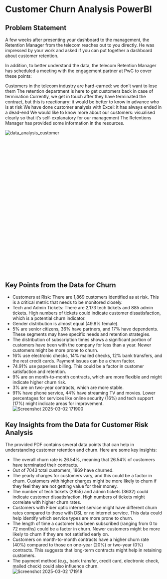 # Customer Churn Analysis PowerBI

## Problem Statement
A few weeks after presenting your dashboard to the management, the Retention Manager from the telecom reaches out to you directly. He was impressed by your work and asked if you can put together a dashboard about customer retention.

In addition, to better understand the data, the telecom Retention Manager has scheduled a meeting with the engagement partner at PwC to cover these points:

Customers in the telecom industry are hard-earned: we don’t want to lose them
The retention department is here to get customers back in case of termination 
Currently, we get in touch after they have terminated the contract, but this is reactionary: it would be better to know in advance who is at risk 
We  have done customer analysis with Excel: it has always ended in a dead-end
We would like to know more about our customers: visualised clearly so that it’s self-explanatory for our management
The Retentions Manager has provided some information in the resources.

![data_analysis_customer](https://github.com/user-attachments/assets/6134dbeb-6041-4276-8f22-d450dc3f7955)<?xml version="1.0" encoding="utf-8" standalone="yes"?>
<!DOCTYPE svg PUBLIC "-//W3C//DTD SVG 1.1//EN" "http://www.w3.org/Graphics/SVG/1.1/DTD/svg11.dtd">
<svg width="677" height="566" viewBox="0 0 677 566" style="fill:none;stroke:none;fill-rule:evenodd;clip-rule:evenodd;stroke-linecap:round;stroke-linejoin:round;stroke-miterlimit:1.5;" version="1.1" xmlns="http://www.w3.org/2000/svg" xmlns:xlink="http://www.w3.org/1999/xlink"><style class="text-font-style fontImports" data-font-family="Roboto">@import url('https://fonts.googleapis.com/css2?family=Roboto:wght@400;700&amp;display=block');</style><rect id="" x="0" y="0" width="676.238" height="565.818" style="fill: #2c2c2c;"></rect><g id="items" style="isolation: isolate"><g id="blend" style="mix-blend-mode: normal"><g id="g-root-tf_1ltnymyr9bbwt-fill" data-item-order="-380148" transform="translate(-9, -9)"><g id="tf_1ltnymyr9bbwt-fill" stroke="none" fill="#2c2c2c"><g><path d="M 9.999141 10L 684.239141 10L 684.239141 573.82L 9.999141 573.82Z"></path></g></g></g><g id="g-root-0a.cu_sy_zk2joar902dp-fill" data-item-order="-91004" transform="translate(110, 435)"><g id="0a.cu_sy_zk2joar902dp-fill" stroke="none" fill="#f0d80d"><g><path d="M 64 31.7778C 64 46.8122 51.9117 59 37 59C 22.0883 59 9.999999 46.8122 10 31.7778C 10.000001 22.8728 14.2409 14.9666 20.7974 10L 53.2026 10.000003C 59.7592 14.9666 64 22.8729 64 31.7778Z"></path></g></g></g><g id="g-root-0b.cu_sy_hssj6ir904qu-fill" data-item-order="-91000" transform="translate(41, 111)"><g id="0b.cu_sy_hssj6ir904qu-fill" stroke="none" fill="#ababab"><g><path d="M 130 94C 130 77.4315 143.4315 64 160 64C 176.5685 64 190 77.4315 190 94C 190 103.8136 185.2879 112.5266 178.0029 118L 141.9971 118C 134.7121 112.5266 130 103.8136 130 94ZM 130 34C 130 47.2548 119.2548 58 106 58C 92.7452 58 82 47.2548 82 34C 82 20.7452 92.7452 10 106 10C 119.2548 10 130 20.7452 130 34ZM 82 88C 82 68.1177 65.8823 52 46 52C 26.1177 52 10 68.1177 10 88C 10 100.5218 16.3931 111.5505 26.0932 118L 65.9068 118C 75.6069 111.5505 82 100.5218 82 88Z"></path></g></g></g><g id="g-root-3.cu_sy_4hyhwar9035z-fill" data-item-order="-90996" transform="translate(85.33203125, 363)"><g id="3.cu_sy_4hyhwar9035z-fill" stroke="none" fill="#a6da37"><g><path d="M 82.6074 82C 85.9211 82 88.6074 79.3137 88.6074 76L 88.6074 55L 113.055 10L 10 10L 34.4478 55L 34.4478 76C 34.4478 79.3137 37.1341 82 40.4478 82L 82.6074 82Z"></path></g></g></g><g id="g-root-2.cu_sy_1lsf0gqr90268-fill" data-item-order="-90992" transform="translate(46.21484375, 291)"><g id="2.cu_sy_1lsf0gqr90268-fill" stroke="none" fill="#43dd93"><g><path d="M 49.1165 82L 152.172 82L 191.288 10L 10 10L 49.1165 82Z"></path></g></g></g><g id="g-root-1.cu_sy_zlbhuir904jt-fill" data-item-order="-90988" transform="translate(15, 219)"><g id="1.cu_sy_zlbhuir904jt-fill" stroke="none" fill="#1ac3fb"><g><path d="M 254 16C 254 12.6863 251.314 10 248 10L 16 10C 12.6863 10 10 12.6863 10 16L 10 31.0055C 10 34.3192 12.6863 37.0055 16 37.0055L 16.7699 37.0055L 41.2148 82L 222.503 82L 246.948 37.0055L 248 37.0055C 251.314 37.0055 254 34.3192 254 31.0055L 254 16Z"></path></g></g></g><g id="g-root-tx_customer_mahgkar902yy-fill" data-item-order="0" transform="translate(131, 39)"><g id="tx_customer_mahgkar902yy-fill" stroke="none" fill="#f4f4f4"><g><text style="font: bold 20px Roboto, sans-serif; white-space: pre;" font-weight="bold" font-size="20px" font-family="Roboto, sans-serif"><tspan x="15.23" y="34" dominant-baseline="ideographic">Customer Retention Process Enhancement</tspan></text></g></g></g><g id="g-root-time_1umt2jer94buy-fill" data-item-order="0" transform="translate(125, 123)"></g><g id="g-root-time_qqxfrur95ptv-fill" data-item-order="0" transform="translate(59, 171)"></g><g id="g-root-time_1upayvur902rv-fill" data-item-order="0" transform="translate(176, 180)"></g><g id="g-root-warn_1hegxlmr99w5g-fill" data-item-order="0" transform="translate(293, 183)"></g><g id="g-root-tx_identify_mccvtmr975e5-fill" data-item-order="0" transform="translate(353, 195)"><g id="tx_identify_mccvtmr975e5-fill" stroke="none" fill="#e5f8ff"><g><text style="font: bold 20px Roboto, sans-serif; white-space: pre;" font-weight="bold" font-size="20px" font-family="Roboto, sans-serif"><tspan x="12" y="34" dominant-baseline="ideographic">Identify At-Risk Customers</tspan></text></g></g></g><g id="g-root-tx_detectin_1luafq2r974lg-fill" data-item-order="0" transform="translate(353.23828125, 230.82025146484375)"><g id="tx_detectin_1luafq2r974lg-fill" stroke="none" fill="#e5f8ff"><g><text style="font: 15px Roboto, sans-serif; white-space: pre;" font-size="15px" font-family="Roboto, sans-serif"><tspan x="12" y="30.6" dominant-baseline="ideographic">Detecting customers who may terminate</tspan></text></g></g></g><g id="g-root-grap_mahgkar98kjn-fill" data-item-order="0" transform="translate(293, 303)"></g><g id="g-root-tx_visualiz_zp2cd6r975zb-fill" data-item-order="0" transform="translate(353, 315)"><g id="tx_visualiz_zp2cd6r975zb-fill" stroke="none" fill="#dffff0"><g><text style="font: bold 20px Roboto, sans-serif; white-space: pre;" font-weight="bold" font-size="20px" font-family="Roboto, sans-serif"><tspan x="12" y="34" dominant-baseline="ideographic">Visualize Data Clearly</tspan></text></g></g></g><g id="g-root-tx_creating_1ur6e56r97572-fill" data-item-order="0" transform="translate(353.23828125, 350.818359375)"><g id="tx_creating_1ur6e56r97572-fill" stroke="none" fill="#dffff0"><g><text style="font: 15px Roboto, sans-serif; white-space: pre;" font-size="15px" font-family="Roboto, sans-serif"><tspan x="12" y="30.6" dominant-baseline="ideographic">Creating intuitive visual representations</tspan></text></g></g></g><g id="g-root-mail_1ut1teir9747e-fill" data-item-order="0" transform="translate(293, 423)"></g><g id="g-root-2_8x5ixmr92x3d-fill" data-item-order="0" transform="translate(124, 443)"></g><g id="g-root-tx_proactiv_92rspmr975zd-fill" data-item-order="0" transform="translate(353, 435)"><g id="tx_proactiv_92rspmr975zd-fill" stroke="none" fill="#f2ffd7"><g><text style="font: bold 20px Roboto, sans-serif; white-space: pre;" font-weight="bold" font-size="20px" font-family="Roboto, sans-serif"><tspan x="12" y="34" dominant-baseline="ideographic">Proactive Engagement</tspan></text></g></g></g><g id="g-root-tx_reaching_me8b2yr974eg-fill" data-item-order="0" transform="translate(353.23828125, 470.818359375)"><g id="tx_reaching_me8b2yr974eg-fill" stroke="none" fill="#f2ffd7"><g><text style="font: 15px Roboto, sans-serif; white-space: pre;" font-size="15px" font-family="Roboto, sans-serif"><tspan x="12" y="27.6" dominant-baseline="ideographic">Reaching out to at-risk customers before </tspan><tspan x="12" y="45.6" dominant-baseline="ideographic">termination</tspan></text></g></g></g><g id="g-root-tf_1ltnymyr9bbwt-stroke" data-item-order="-380148" transform="translate(-9, -9)"></g><g id="g-root-0a.cu_sy_zk2joar902dp-stroke" data-item-order="-91004" transform="translate(110, 435)"><g id="0a.cu_sy_zk2joar902dp-stroke" fill="none" stroke-linecap="round" stroke-linejoin="round" stroke-miterlimit="4" stroke="#2c2c2c" stroke-width="2"><g><path d="M 64 31.7778C 64 46.8122 51.9117 59 37 59C 22.0883 59 10 46.8122 10 31.7778C 10.000001 22.8728 14.2409 14.9666 20.7974 10L 53.2026 10C 59.7592 14.9666 64 22.8729 64 31.7778Z"></path></g></g></g><g id="g-root-0b.cu_sy_hssj6ir904qu-stroke" data-item-order="-91000" transform="translate(41, 111)"><g id="0b.cu_sy_hssj6ir904qu-stroke" fill="none" stroke-linecap="round" stroke-linejoin="round" stroke-miterlimit="4" stroke="#2c2c2c" stroke-width="2"><g><path d="M 130 94C 130 77.4315 143.4315 64 160 64C 176.5685 64 190 77.4315 190 94C 190 103.8136 185.2879 112.5266 178.0029 118L 141.9971 118C 134.7121 112.5266 130 103.8136 130 94ZM 130 34C 130 47.2548 119.2548 58 106 58C 92.7452 58 82 47.2548 82 34C 82 20.7452 92.7452 10 106 10C 119.2548 10 130 20.7452 130 34ZM 82 88C 82 68.1177 65.8823 52 46 52C 26.1177 52 10 68.1177 10 88C 10 100.5218 16.3931 111.5505 26.0932 118L 65.9068 118C 75.6069 111.5505 82 100.5218 82 88Z"></path></g></g></g><g id="g-root-3.cu_sy_4hyhwar9035z-stroke" data-item-order="-90996" transform="translate(85.33203125, 363)"><g id="3.cu_sy_4hyhwar9035z-stroke" fill="none" stroke-linecap="round" stroke-linejoin="round" stroke-miterlimit="4" stroke="#2c2c2c" stroke-width="2"><g><path d="M 82.6074 82C 85.9211 82 88.6074 79.3137 88.6074 76L 88.6074 55L 113.0552 10L 10 10L 34.4478 55L 34.4478 76C 34.4478 79.3137 37.1341 82 40.4478 82L 82.6074 82Z"></path></g></g></g><g id="g-root-2.cu_sy_1lsf0gqr90268-stroke" data-item-order="-90992" transform="translate(46.21484375, 291)"><g id="2.cu_sy_1lsf0gqr90268-stroke" fill="none" stroke-linecap="round" stroke-linejoin="round" stroke-miterlimit="4" stroke="#2c2c2c" stroke-width="2"><g><path d="M 49.1165 82L 152.1718 82L 191.2883 10L 10 10L 49.1165 82Z"></path></g></g></g><g id="g-root-1.cu_sy_zlbhuir904jt-stroke" data-item-order="-90988" transform="translate(15, 219)"><g id="1.cu_sy_zlbhuir904jt-stroke" fill="none" stroke-linecap="round" stroke-linejoin="round" stroke-miterlimit="4" stroke="#2c2c2c" stroke-width="2"><g><path d="M 254 16C 254 12.6863 251.3137 10 248 10L 16 10C 12.6863 10 10 12.6863 10 16L 10 31.0055C 10 34.3192 12.6863 37.0055 16 37.0055L 16.7699 37.0055L 41.2148 82L 222.5031 82L 246.948 37.0055L 248 37.0055C 251.3137 37.0055 254 34.3192 254 31.0055L 254 16Z"></path></g></g></g><g id="g-root-tx_customer_mahgkar902yy-stroke" data-item-order="0" transform="translate(131, 39)"></g><g id="g-root-time_1umt2jer94buy-stroke" data-item-order="0" transform="translate(125, 123)"><g id="time_1umt2jer94buy-stroke" fill="none" stroke-linecap="round" stroke-linejoin="round" stroke-miterlimit="4" stroke="#2c2c2c" stroke-width="2"><g><path d="M 22.25 10.75C 22.25 13.55 26.25 15.85001 31.85 15.85001L 33.25 15.85001M 33.25 18.8501C 23.35 18.8501 15.75 15.4501 15.75 11.3501M 25.1501 21.55C 15.95005 22.35 11.05005 25.3501 11.05005 28.8501M 21.05 26.55C 17.75 27.85 15.75 29.75 15.75 31.75M 32.25 21.75L 33.25 21.75M 10.75 14.25C 10.75 17.75 15.75 20.75 25.15 21.55M 28.75 33.25C 31.2353 33.25 33.25 31.2353 33.25 28.75C 33.25 26.2647 31.2353 24.25 28.75 24.25C 26.2647 24.25 24.25 26.2647 24.25 28.75C 24.25 31.2353 26.2647 33.25 28.75 33.25ZM 28.75 24.25L 28.75 28.75L 33.2266 28.293"></path></g></g></g><g id="g-root-time_qqxfrur95ptv-stroke" data-item-order="0" transform="translate(59, 171)"><g id="time_qqxfrur95ptv-stroke" fill="none" stroke-linecap="round" stroke-linejoin="round" stroke-miterlimit="4" stroke="#2c2c2c" stroke-width="2"><g><path d="M 28.375 11.125C 28.375 15.325 34.375 18.775015 42.775002 18.775015L 44.875 18.775015M 44.875 23.27515C 30.025002 23.27515 18.625 18.17515 18.625 12.02515M 32.725151 27.325001C 18.925076 28.525002 11.575075 33.02515 11.575075 38.27515M 26.575001 34.824997C 21.625 36.775002 18.625 39.625 18.625 42.625M 43.375 27.625L 44.875 27.625M 11.125 16.375C 11.125 21.625 18.625 26.125 32.724998 27.325001M 38.125 44.875C 41.852951 44.875 44.875 41.852951 44.875 38.125C 44.875 34.397049 41.852951 31.375 38.125 31.375C 34.397049 31.375 31.375 34.397049 31.375 38.125C 31.375 41.852951 34.397049 44.875 38.125 44.875ZM 38.125 31.375L 38.125 38.125L 44.839901 37.439499"></path></g></g></g><g id="g-root-time_1upayvur902rv-stroke" data-item-order="0" transform="translate(176, 180)"><g id="time_1upayvur902rv-stroke" fill="none" stroke-linecap="round" stroke-linejoin="round" stroke-miterlimit="4" stroke="#2c2c2c" stroke-width="2"><g><path d="M 25.3125 10.9375C 25.3125 14.4375 30.3125 17.312511 37.3125 17.312511L 39.0625 17.312511M 39.0625 21.062624C 26.6875 21.062624 17.1875 16.812626 17.1875 11.687625M 28.937624 24.4375C 17.437563 25.4375 11.312563 29.187624 11.312563 33.562626M 23.8125 30.6875C 19.6875 32.3125 17.1875 34.6875 17.1875 37.1875M 37.8125 24.6875L 39.0625 24.6875M 10.9375 15.3125C 10.9375 19.6875 17.1875 23.4375 28.9375 24.4375M 33.4375 39.0625C 36.544125 39.0625 39.0625 36.544125 39.0625 33.4375C 39.0625 30.330875 36.544125 27.8125 33.4375 27.8125C 30.330875 27.8125 27.8125 30.330875 27.8125 33.4375C 27.8125 36.544125 30.330875 39.0625 33.4375 39.0625ZM 33.4375 27.8125L 33.4375 33.4375L 39.033249 32.866249"></path></g></g></g><g id="g-root-warn_1hegxlmr99w5g-stroke" data-item-order="0" transform="translate(293, 183)"><g id="warn_1hegxlmr99w5g-stroke" fill="none" stroke-linecap="round" stroke-linejoin="round" stroke-miterlimit="4" stroke="#1ac3fb" stroke-width="2"><g><path d="M 31 45.000198L 11 45.000198C 10.999952 42.127201 11.88381 39.323799 13.53164 36.9702C 15.179461 34.616798 17.51144 32.827202 20.211159 31.844601C 22.91086 30.861799 25.847561 30.7334 28.6227 31.476801C 31.3978 32.2202 33.877197 33.799599 35.723999 36.000198M 45 47L 45 41M 46.675999 35.000198C 46.513802 34.696602 46.2724 34.4426 45.9772 34.265602C 45.681999 34.0886 45.3442 33.995201 45 33.995201C 44.6558 33.995201 44.318001 34.0886 44.0228 34.265602C 43.727798 34.4426 43.486198 34.696602 43.324001 35.000198L 33.211998 54.270199C 33.062599 54.554001 32.989799 54.871799 33.000603 55.192402C 33.0116 55.512798 33.105801 55.825001 33.274002 56.098202C 33.444401 56.372601 33.682198 56.598999 33.9646 56.755798C 34.247002 56.912601 34.565002 56.994598 34.888 56.994202L 55.112 56.994202C 55.435001 56.994598 55.752998 56.912601 56.0354 56.755798C 56.317799 56.598999 56.555599 56.372601 56.726002 56.098202C 56.894199 55.825001 56.9884 55.512798 56.999401 55.192402C 57.010201 54.871799 56.937401 54.554001 56.787998 54.270199L 46.675999 35.000198ZM 17.67602 15.183599C 18.991859 16.549221 20.569721 17.63534 22.315121 18.37694C 24.06052 19.11854 25.937599 19.50038 27.834021 19.499599C 29.755619 19.5012 31.6572 19.109859 33.422001 18.3496M 25 28C 29.69442 28 33.5 24.19442 33.5 19.5C 33.5 14.80558 29.69442 11 25 11C 20.30558 11 16.5 14.80558 16.5 19.5C 16.5 24.19442 20.30558 28 25 28ZM 45 52C 44.723801 52 44.5 51.776199 44.5 51.5C 44.5 51.223801 44.723801 51 45 51M 45 52C 45.276199 52 45.5 51.776199 45.5 51.5C 45.5 51.223801 45.276199 51 45 51"></path></g></g></g><g id="g-root-tx_identify_mccvtmr975e5-stroke" data-item-order="0" transform="translate(353, 195)"></g><g id="g-root-tx_detectin_1luafq2r974lg-stroke" data-item-order="0" transform="translate(353.23828125, 230.82025146484375)"></g><g id="g-root-grap_mahgkar98kjn-stroke" data-item-order="0" transform="translate(293, 303)"><g id="grap_mahgkar98kjn-stroke" fill="none" stroke-linecap="round" stroke-linejoin="round" stroke-miterlimit="4" stroke="#43dd93" stroke-width="2"><g><path d="M 37 24C 37 27.865993 40.13401 31 44 31C 47.865993 31 51 27.865993 51 24C 51 20.134007 47.865993 17 44 17C 40.13401 17 37 20.134007 37 24M 17 51L 21.4 44.834C 21.556288 44.615219 21.794092 44.46859 22.059757 44.427197C 22.32542 44.385807 22.596561 44.453136 22.812 44.613998L 25.200001 46.400002C 25.641827 46.731369 26.268629 46.641827 26.6 46.200001L 32 39M 45.501999 17.162001L 44 24L 50.948002 23.15M 40 37L 50 37C 50 37 51 37 51 38L 51 50C 51 50 51 51 50 51L 40 51C 40 51 39 51 39 50L 39 38C 39 38 39 37 40 37M 43 43L 47 43M 43 47L 45 47M 18 17L 28 17C 28 17 29 17 29 18L 29 30C 29 30 29 31 28 31L 18 31C 18 31 17 31 17 30L 17 18C 17 18 17 17 18 17M 21 21L 25 21M 21 25L 23 25M 13 11L 55 11C 55 11 57 11 57 13L 57 55C 57 55 57 57 55 57L 13 57C 13 57 11 57 11 55L 11 13C 11 13 11 11 13 11"></path></g></g></g><g id="g-root-tx_visualiz_zp2cd6r975zb-stroke" data-item-order="0" transform="translate(353, 315)"></g><g id="g-root-tx_creating_1ur6e56r97572-stroke" data-item-order="0" transform="translate(353.23828125, 350.818359375)"></g><g id="g-root-mail_1ut1teir9747e-stroke" data-item-order="0" transform="translate(293, 423)"><g id="mail_1ut1teir9747e-stroke" fill="none" stroke-linecap="round" stroke-linejoin="round" stroke-miterlimit="4" stroke="#a6da37" stroke-width="2"><g><path d="M 11 14.92L 22.619999 20C 23.13583 20.228489 23.724171 20.228489 24.24 20L 35 14.92M 47 32L 47 38M 51 57L 52 45L 57 45L 57 38C 57 32.477154 52.522846 28 47 28C 41.477154 28 37 32.477154 37 38L 37 45L 42 45L 43 57ZM 40.959999 14.440001C 43.150082 16.721088 46.177757 18.007309 49.34 18C 50.940964 18.005489 52.526356 17.68569 54 17.059999M 40 18C 40 21.865993 43.134007 25 47 25C 50.865993 25 54 21.865993 54 18C 54 14.134007 50.865993 11 47 11C 43.134007 11 40 14.134007 40 18M 13 11L 33 11C 33 11 35 11 35 13L 35 25C 35 25 35 27 33 27L 13 27C 13 27 11 27 11 25L 11 13C 11 13 11 11 13 11"></path></g></g></g><g id="g-root-2_8x5ixmr92x3d-stroke" data-item-order="0" transform="translate(124, 443)"><g id="2_8x5ixmr92x3d-stroke" fill="none" stroke-linecap="round" stroke-linejoin="round" stroke-miterlimit="4" stroke="#2c2c2c" stroke-width="2"><g><path d="M 22.999676 23.409439C 24.488825 23.409439 25.696093 22.155739 25.696093 20.609259C 25.696093 19.062765 24.488825 17.809088 22.999676 17.809088C 21.510418 17.809088 20.303173 19.062765 20.303173 20.609259C 20.303173 22.155739 21.510418 23.409439 22.999676 23.409439ZM 27.519018 27.763752C 26.9286 25.755064 25.100149 24.249027 22.999783 24.249027C 20.899418 24.249027 19.07099 25.755064 18.480604 27.763752M 32.101299 15.507921C 29.915026 12.825674 26.648993 11.122803 23 11.122803C 16.417439 11.122803 11.081218 16.664265 11.081218 23.500002C 11.081218 24.935726 11.316597 26.314302 11.749475 27.596464M 13.923682 31.522604C 16.109848 34.187279 19.364876 35.877254 23 35.877254C 29.582552 35.877254 34.918835 30.335728 34.918835 23.500002C 34.918835 21.998014 34.66111 20.558475 34.189316 19.226509M 28.674826 15.871095L 32.40929 15.871095L 32.40929 11.993028M 17.325197 31.128853L 13.590752 31.128853L 13.590752 35.00695"></path></g></g></g><g id="g-root-tx_proactiv_92rspmr975zd-stroke" data-item-order="0" transform="translate(353, 435)"></g><g id="g-root-tx_reaching_me8b2yr974eg-stroke" data-item-order="0" transform="translate(353.23828125, 470.818359375)"></g></g></g></svg>


## Key Points from the Data for Churn

- Customers at Risk: There are 1,869 customers identified as at risk. This is a critical metric that needs to be monitored closely.
- Tech and Admin Tickets: There are 2,173 tech tickets and 885 admin tickets. High numbers of tickets could indicate customer dissatisfaction, which is a potential churn indicator.
- Gender distribution is almost equal (49.8% female).
- 5% are senior citizens, 36% have partners, and 17% have dependents. These segments may have specific needs and retention strategies.
- The distribution of subscription times shows a significant portion of customers have been with the company for less than a year. Newer customers might be more prone to churn.
- 16% use electronic checks, 14% mailed checks, 12% bank transfers, and the rest credit cards. Payment issues can be a churn factor.
- 74.91% use paperless billing. This could be a factor in customer satisfaction and retention.
- 9% are on month-to-month contracts, which are more flexible and might indicate higher churn risk.
- 3% are on two-year contracts, which are more stable.
- 91% have phone service, 44% have streaming TV and movies. Lower percentages for services like online security (16%) and tech support (17%) might indicate areas for improvement.
![Screenshot 2025-03-02 171900](https://github.com/user-attachments/assets/dbd8732c-9338-4250-80d3-2c8fee6cb69f)

## Key Insights from the Data for Customer Risk Analysis
The provided PDF contains several data points that can help in understanding customer retention and churn. Here are some key insights:

- The overall churn rate is 26.54%, meaning that 26.54% of customers have terminated their contracts.
- Out of 7043 total customers, 1869 have churned.
- The yearly charges for customers vary, and this could be a factor in churn. Customers with higher charges might be more likely to churn if they feel they are not getting value for their money.
- The number of tech tickets (2955) and admin tickets (3632) could indicate customer dissatisfaction. High numbers of tickets might correlate with higher churn rates.
- Customers with Fiber optic internet service might have different churn rates compared to those with DSL or no internet service. This data could help identify which service types are more prone to churn.
- The length of time a customer has been subscribed (ranging from 0 to 72 months) could be a factor in churn. Newer customers might be more likely to churn if they are not satisfied early on.
- Customers on month-to-month contracts have a higher churn rate (40%) compared to those on one-year (20%) or two-year (0%) contracts. This suggests that long-term contracts might help in retaining customers.
- The payment method (e.g., bank transfer, credit card, electronic check, mailed check) could also influence churn.
![Screenshot 2025-03-02 171918](https://github.com/user-attachments/assets/2d8029f8-6f22-43b6-b837-16cad4f651e0)
